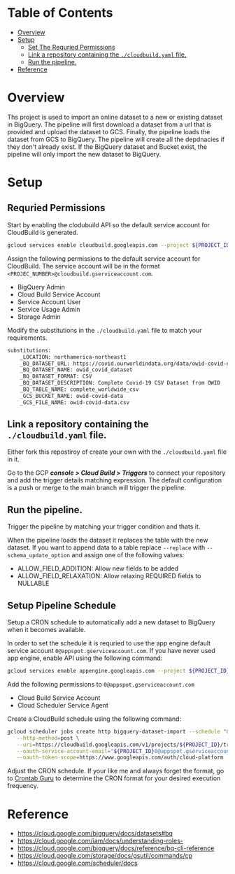 # Table of Contents
- [Overview](#overview)
- [Setup](#setup)
  * [Set The Requried Permissions](#requried-permissions)
  * [Link a repository containing the `./cloudbuild.yaml` file.](#link-a-repository-containing-the---cloudbuildyaml--file)
  * [Run the pipeline.](#run-the-pipeline)
- [Reference](#reference)

# Overview

Ths project is used to import an online dataset to a new or existing dataset in BigQuery. The pipeline will first download a dataset from a url that is provided and upload the dataset to GCS. Finally, the pipeline loads the dataset from GCS to BigQuery. The pipeline will create all the depdnacies if they don't already exist. If the BigQuery dataset and Bucket exist, the pipeline will only import the new dataset to BigQuery.

# Setup

## Requried Permissions

Start by enabling the clodubuild API so the default service account for CloudBuild is generated.

```sh
gcloud services enable cloudbuild.googleapis.com --project ${PROJECT_ID} > /dev/null
```

Assign the following permissions to the default service account for CloudBuild. The service account will be in the format `<PROJEC_NUMBER>@cloudbuild.gserviceaccount.com`.

  - BigQuery Admin
  - Cloud Build Service Account
  - Service Account User
  - Service Usage Admin
  - Storage Admin

Modify the substitutions in the `./cloudbuild.yaml` file to match your requirements.

```sh
substitutions:
    _LOCATION: northamerica-northeast1
    _BQ_DATASET_URL: https://covid.ourworldindata.org/data/owid-covid-data.csv
    _BQ_DATASET_NAME: owid_covid_dataset
    _BQ_DATASET_FORMAT: CSV
    _BQ_DATASET_DESCRIPTION: Complete Covid-19 CSV Dataset from OWID
    _BQ_TABLE_NAME: complete_worldwide_csv
    _GCS_BUCKET_NAME: owid-covid-data
    _GCS_FILE_NAME: owid-covid-data.csv
```

## Link a repository containing the `./cloudbuild.yaml` file.

Either fork this repostiroy of create your own with the `./cloudbuild.yaml` file in it.

Go to the GCP ***console > Cloud Build > Triggers*** to connect your repository and add the trigger details matching expression. The default configuration is a push or merge to the main branch will trigger the pipeline.

## Run the pipeline.

Trigger the pipeline by matching your trigger condition and thats it. 

When the pipeline loads the dataset it replaces the table with the new dataset. If you want to append data to a table replace `--replace` with `--schema_update_option` and assign one of the following values:

- ALLOW_FIELD_ADDITION: Allow new fields to be added
- ALLOW_FIELD_RELAXATION: Allow relaxing REQUIRED fields to NULLABLE

## Setup Pipeline Schedule

Setup a CRON schedule to automatically add a new dataset to BigQuery when it becomes available.

In order to set the schedule it is requried to use the app engine default service account `0@appspot.gserviceaccount.com`. If you have never used app engine, enable API using the following command:

```sh
gcloud services enable appengine.googleapis.com --project ${PROJECT_ID}
```

Add the following permissions to `0@appspot.gserviceaccount.com`

- Cloud Build Service Account
- Cloud Scheduler Service Agent

Create a CloudBuild schedule using the following command:

```sh
gcloud scheduler jobs create http bigquery-dataset-import --schedule "0 12 * * *" \
   --http-method=post \
   --uri=https://cloudbuild.googleapis.com/v1/projects/${PROJECT_ID}/triggers/${TRIGGER_ID}:run \
   --oauth-service-account-email="${PROJECT_ID}0@appspot.gserviceaccount.com" \
   --oauth-token-scope=https://www.googleapis.com/auth/cloud-platform
```

Adjust the CRON schedule. If your like me and always forget the format, go to [Crontab Guru](https://crontab.guru/) to determine the CRON format for your desired execution frequency.

# Reference

- https://cloud.google.com/bigquery/docs/datasets#bq
- https://cloud.google.com/iam/docs/understanding-roles-
- https://cloud.google.com/bigquery/docs/reference/bq-cli-reference
- https://cloud.google.com/storage/docs/gsutil/commands/cp
- https://cloud.google.com/scheduler/docs



